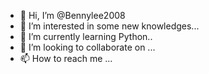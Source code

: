 - 👋 Hi, I’m @Bennylee2008
- 👀 I’m interested in some new knowledges...
- 🌱 I’m currently learning Python..
- 💞️ I’m looking to collaborate on ...
- 📫 How to reach me ...

<!---
Bennylee2008/Bennylee2008 is a ✨ special ✨ repository because its `README.md` (this file) appears on your GitHub profile.
You can click the Preview link to take a look at your changes.
--->
